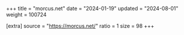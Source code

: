 +++
title = "morcus.net"
date = "2024-01-19"
updated = "2024-08-01"
weight = 100724

[extra]
source = "https://morcus.net/"
ratio = 1
size = 98
+++
